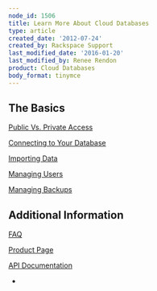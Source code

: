 ```yaml
---
node_id: 1506
title: Learn More About Cloud Databases
type: article
created_date: '2012-07-24'
created_by: Rackspace Support
last_modified_date: '2016-01-20'
last_modified_by: Renee Rendon
product: Cloud Databases
body_format: tinymce
---
```


The Basics
----------

[Public Vs. Private
Access](/how-to/public-and-private-access-for-cloud-databases)

[Connecting to Your
Database](/how-to/connect-to-a-cloud-databases-instance)

[Importing
Data](/how-to/importing-data-into-cloud-databases)

[Managing
Users](/how-to/managing-users-for-cloud-databases)

[Managing
Backups](/how-to/managing-backups-for-cloud-databases)

Additional Information
----------------------

[FAQ](/how-to/cloud-databases-faq)

[Product
Page](http://www.rackspace.com/cloud/cloud_hosting_products/databases/)

[API
Documentation](https://developer.rackspace.com/docs/cloud-databases/v1/developer-guide/)




-

